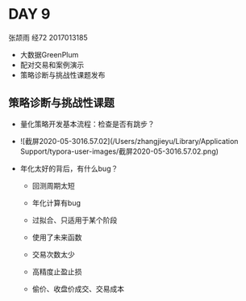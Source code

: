 # DAY  9

张颉雨 经72 2017013185

- 大数据GreenPlum
- 配对交易和案例演示
- 策略诊断与挑战性课题发布



## 策略诊断与挑战性课题

- 量化策略开发基本流程：检查是否有跳步？
- ![截屏2020-05-3016.57.02](/Users/zhangjieyu/Library/Application Support/typora-user-images/截屏2020-05-3016.57.02.png)

- 年化太好的背后，有什么bug？

  - 回测周期太短

  - 年化计算有bug

  - 过拟合、只适用于某个阶段

  - 使用了未来函数

  - 交易次数太少

  - 高精度止盈止损

  - 偷价、收盘价成交、交易成本

    